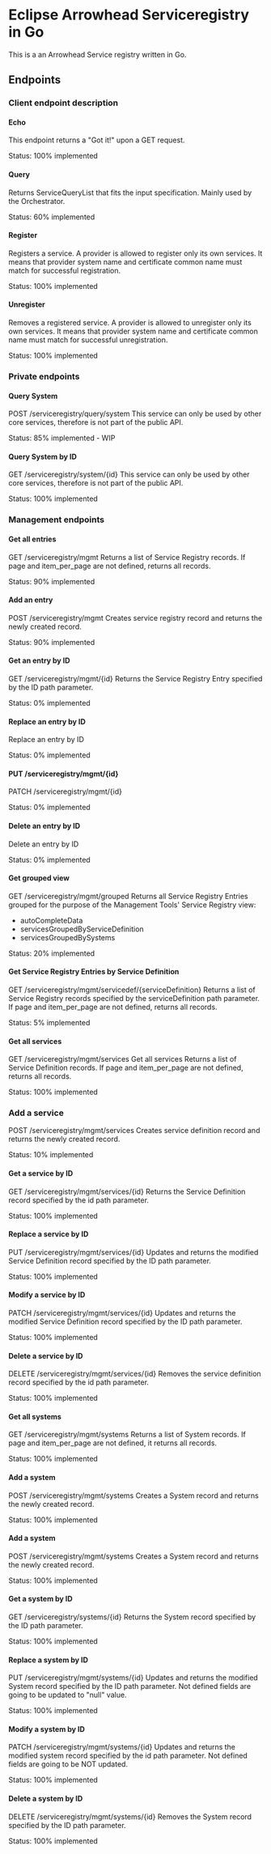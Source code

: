 # Eclipse Arrowhead Serviceregistry in Go
This is a an Arrowhead Service registry written in Go.


## Endpoints

### Client endpoint description


#### Echo
This endpoint returns a "Got it!" upon a GET request.

Status: 100% implemented

#### Query
Returns ServiceQueryList that fits the input specification. Mainly used by the Orchestrator.

Status: 60% implemented

#### Register
Registers a service. A provider is allowed to register only its own services. It means that provider system name and certificate common name must match for successful registration.

Status: 100% implemented

#### Unregister
Removes a registered service. A provider is allowed to unregister only its own services. It means that provider system name and certificate common name must match for successful unregistration.

Status: 100% implemented

### Private endpoints

#### Query System
POST /serviceregistry/query/system
This service can only be used by other core services, therefore is not part of the public API.

Status: 85% implemented - WIP

#### Query System by ID
GET /serviceregistry/system/{id}
This service can only be used by other core services, therefore is not part of the public API.

Status: 100% implemented

### Management endpoints

#### Get all entries
GET /serviceregistry/mgmt
Returns a list of Service Registry records. If page and item_per_page are not defined, returns all records.

Status: 90% implemented

#### Add an entry
POST /serviceregistry/mgmt
Creates service registry record and returns the newly created record.

Status: 90% implemented

#### Get an entry by ID
GET /serviceregistry/mgmt/{id}
Returns the Service Registry Entry specified by the ID path parameter.

Status: 0% implemented

#### Replace an entry by ID
Replace an entry by ID

Status: 0% implemented

#### PUT /serviceregistry/mgmt/{id}
PATCH /serviceregistry/mgmt/{id}

Status: 0% implemented

#### Delete an entry by ID
Delete an entry by ID

Status: 0% implemented

#### Get grouped view
GET /serviceregistry/mgmt/grouped
Returns all Service Registry Entries grouped for the purpose of the Management Tools' Service Registry view:
  - autoCompleteData
  - servicesGroupedByServiceDefinition
  - servicesGroupedBySystems

Status: 20% implemented

#### Get Service Registry Entries by Service Definition
GET /serviceregistry/mgmt/servicedef/{serviceDefinition}
Returns a list of Service Registry records specified by the serviceDefinition path parameter. If page and item_per_page are not defined, returns all records.

Status: 5% implemented

#### Get all services
GET /serviceregistry/mgmt/services
Get all services
Returns a list of Service Definition records. If page and item_per_page are not defined, returns all records.

Status: 100% implemented

### Add a service
POST /serviceregistry/mgmt/services
Creates service definition record and returns the newly created record.

Status: 10% implemented

#### Get a service by ID
GET /serviceregistry/mgmt/services/{id}
Returns the Service Definition record specified by the id path parameter.

Status: 100% implemented

#### Replace a service by ID
PUT /serviceregistry/mgmt/services/{id}
Updates and returns the modified Service Definition record specified by the ID path parameter.

Status: 100% implemented

#### Modify a service by ID
PATCH /serviceregistry/mgmt/services/{id}
Updates and returns the modified Service Definition record specified by the ID path parameter.

Status: 100% implemented

#### Delete a service by ID
DELETE /serviceregistry/mgmt/services/{id}
Removes the service definition record specified by the id path parameter.

Status: 100% implemented

#### Get all systems
GET /serviceregistry/mgmt/systems
Returns a list of System records. If page and item_per_page are not defined, it returns all records.

Status: 100% implemented

#### Add a system
POST /serviceregistry/mgmt/systems
Creates a System record and returns the newly created record.

Status: 100% implemented

#### Add a system
POST /serviceregistry/mgmt/systems
Creates a System record and returns the newly created record.

Status: 100% implemented

#### Get a system by ID
GET /serviceregistry/systems/{id}
Returns the System record specified by the ID path parameter.

Status: 100% implemented

#### Replace a system by ID
PUT /serviceregistry/mgmt/systems/{id}
Updates and returns the modified System record specified by the ID path parameter. Not defined fields are going to be updated to "null" value.

Status: 100% implemented

#### Modify a system by ID
PATCH /serviceregistry/mgmt/systems/{id}
Updates and returns the modified system record specified by the id path parameter. Not defined fields are going to be NOT updated.

Status: 100% implemented

#### Delete a system by ID
DELETE /serviceregistry/mgmt/systems/{id}
Removes the System record specified by the ID path parameter.

Status: 100% implemented

